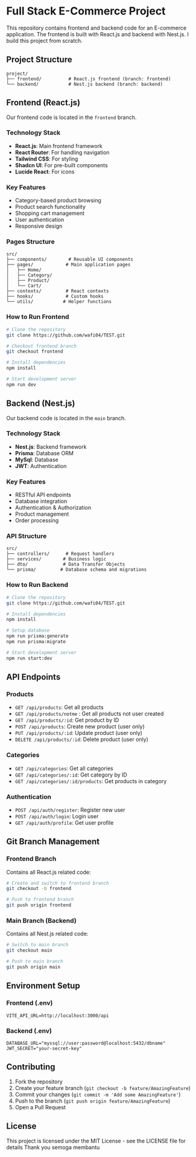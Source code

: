 # Full Stack E-Commerce Project

This repository contains frontend and backend code for an E-commerce application. The frontend is built with React.js and backend with Nest.js.
I build this project from scratch.

## Project Structure

```
project/
├── frontend/          # React.js frontend (branch: frontend)
└── backend/           # Nest.js backend (branch: backend)
```

## Frontend (React.js)

Our frontend code is located in the `frontend` branch.

### Technology Stack
- **React.js**: Main frontend framework
- **React Router**: For handling navigation
- **Tailwind CSS**: For styling
- **Shadcn UI**: For pre-built components
- **Lucide React**: For icons

### Key Features
- Category-based product browsing
- Product search functionality
- Shopping cart management
- User authentication
- Responsive design

### Pages Structure
```
src/
├── components/        # Reusable UI components
├── pages/            # Main application pages
│   ├── Home/
│   ├── Category/
│   ├── Product/
│   └── Cart/
├── contexts/         # React contexts
├── hooks/            # Custom hooks
└── utils/           # Helper functions
```

### How to Run Frontend
```bash
# Clone the repository
git clone https://github.com/wafi04/TEST.git

# Checkout frontend branch
git checkout frontend

# Install dependencies
npm install

# Start development server
npm run dev
```

## Backend (Nest.js)

Our backend code is located in the `main` branch.

### Technology Stack
- **Nest.js**: Backend framework
- **Prisma**: Database ORM
- **MySql**: Database
- **JWT**: Authentication

### Key Features
- RESTful API endpoints
- Database integration
- Authentication & Authorization
- Product management
- Order processing

### API Structure
```
src/
├── controllers/      # Request handlers
├── services/        # Business logic
├── dto/             # Data Transfer Objects
└── prisma/         # Database schema and migrations
```

### How to Run Backend
```bash
# Clone the repository
git clone https://github.com/wafi04/TEST.git

# Install dependencies
npm install

# Setup database
npm run prisma:generate
npm run prisma:migrate

# Start development server
npm run start:dev
```

## API Endpoints

### Products
- `GET /api/products`: Get all products
- `GET /api/products/notme` : Get all products not user created
- `GET /api/products/:id`: Get product by ID
- `POST /api/products`: Create new product (user only)
- `PUT /api/products/:id`: Update product (user only)
- `DELETE /api/products/:id`: Delete product (user only)

### Categories
- `GET /api/categories`: Get all categories
- `GET /api/categories/:id`: Get category by ID
- `GET /api/categories/:id/products`: Get products in category

### Authentication
- `POST /api/auth/register`: Register new user
- `POST /api/auth/login`: Login user
- `GET /api/auth/profile`: Get user profile

## Git Branch Management

### Frontend Branch
Contains all React.js related code:
```bash
# Create and switch to frontend branch
git checkout -b frontend

# Push to frontend branch
git push origin frontend
```

### Main Branch (Backend)
Contains all Nest.js related code:
```bash
# Switch to main branch
git checkout main

# Push to main branch
git push origin main
```

## Environment Setup

### Frontend (.env)
```env
VITE_API_URL=http://localhost:3000/api
```

### Backend (.env)
```env
DATABASE_URL="myssql://user:password@localhost:5432/dbname"
JWT_SECRET="your-secret-key"
```

## Contributing

1. Fork the repository
2. Create your feature branch (`git checkout -b feature/AmazingFeature`)
3. Commit your changes (`git commit -m 'Add some AmazingFeature'`)
4. Push to the branch (`git push origin feature/AmazingFeature`)
5. Open a Pull Request

## License

This project is licensed under the MIT License - see the LICENSE file for details
Thank you semoga membantu 

